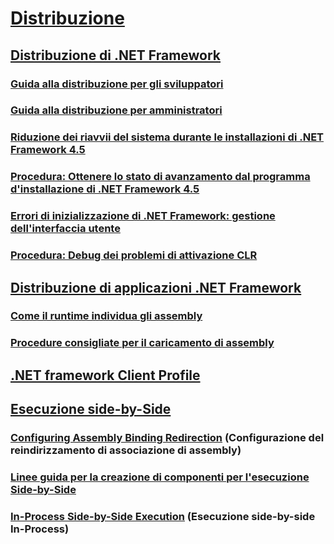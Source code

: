 # [Distribuzione](index.md)
## [Distribuzione di .NET Framework](deploying-the-net-framework.md)
### [Guida alla distribuzione per gli sviluppatori](deployment-guide-for-developers.md)
### [Guida alla distribuzione per amministratori](guide-for-administrators.md)
### [Riduzione dei riavvii del sistema durante le installazioni di .NET Framework 4.5](reducing-system-restarts.md)
### [Procedura: Ottenere lo stato di avanzamento dal programma d'installazione di .NET Framework 4.5](how-to-get-progress-from-the-dotnet-installer.md)
### [Errori di inizializzazione di .NET Framework: gestione dell'interfaccia utente](initialization-errors-managing-the-user-experience.md)
### [Procedura: Debug dei problemi di attivazione CLR](how-to-debug-clr-activation-issues.md)
## [Distribuzione di applicazioni .NET Framework](net-framework-applications.md)
### [Come il runtime individua gli assembly](how-the-runtime-locates-assemblies.md)
### [Procedure consigliate per il caricamento di assembly](best-practices-for-assembly-loading.md)
## [.NET framework Client Profile](client-profile.md)
## [Esecuzione side-by-Side](side-by-side-execution.md)
### [Configuring Assembly Binding Redirection](configuring-assembly-binding-redirection.md) (Configurazione del reindirizzamento di associazione di assembly)
### [Linee guida per la creazione di componenti per l'esecuzione Side-by-Side](guidelines-for-creating-components-for-side-by-side-execution.md)
### [In-Process Side-by-Side Execution](in-process-side-by-side-execution.md) (Esecuzione side-by-side In-Process)

